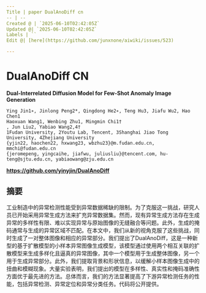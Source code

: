 ```yaml
---
Title | paper DualAnoDiff cn
-- | --
Created @ | `2025-06-10T02:42:05Z`
Updated @| `2025-06-10T02:42:05Z`
Labels | ``
Edit @| [here](https://github.com/junxnone/aiwiki/issues/523)

---
```

# DualAnoDiff CN


**Dual-Interrelated Diffusion Model for Few-Shot Anomaly Image Generation**


```
Ying Jin1∗, Jinlong Peng2*, Qingdong He2∗, Teng Hu3, Jiafu Wu2, Hao Chen1
Haoxuan Wang1, Wenbing Zhu1, Mingmin Chi1†
, Jun Liu2, Yabiao Wang2,4†
1Fudan University, 2Youtu Lab, Tencent, 3Shanghai Jiao Tong University, 4Zhejiang University
{yjin22, haochen22, hxwang23, wbzhu23}@m.fudan.edu.cn, mmchi@fudan.edu.cn
{jeromepeng, yingcaihe, jiafwu, juliusliu}@tencent.com, hu-teng@sjtu.edu.cn, yabiaowang@zju.edu.cn
```

**https://github.com/yinyjin/DualAnoDiff**


## 摘要

工业制造中的异常检测性能受到异常数据稀缺的限制。为了克服这一挑战，研究人员已开始采用异常生成方法来扩充异常数据集。然而，现有异常生成方法存在生成异常的多样性有限、难以实现异常与原始图像的无缝融合等问题。此外，生成的掩码通常与生成的异常区域不匹配。在本文中，我们从新的视角克服了这些挑战，同时生成了一对整体图像和相应的异常部分。我们提出了DualAnoDiff，这是一种新型的基于扩散模型的小样本异常图像生成模型，该模型通过使用两个相互关联的扩散模型来生成多样化且逼真的异常图像，其中一个模型用于生成整体图像，另一个用于生成异常部分。此外，我们提取背景和形状信息，以缓解小样本图像生成中的扭曲和模糊现象。大量实验表明，我们提出的模型在多样性、真实性和掩码准确性方面优于最先进的方法。总体而言，我们的方法显著提高了下游异常检测任务的性能，包括异常检测、异常定位和异常分类任务。代码将公开提供。
